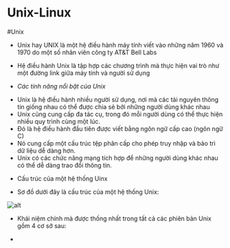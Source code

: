# Unix-Linux

#Unix
- Unix hay UNIX là một hệ điều hành máy tính viết vào những năm 1960 và 1970 do một số nhân viên công ty AT&T Bell Labs 

- Hệ điều hành Unix là tập hợp các chương trình mà thực hiện vai trò như một đường link giữa máy tính và người sử dụng

-  *Các tính năng nổi bật của Unix*
 + Unix là hệ điều hành nhiều người sử dụng, nơi mà các tài nguyên thông tin giống nhau có thể được chia sẻ bởi những người dùng khác nhau
 + Unix cũng cung cấp đa tác cụ, trong đó mỗi người dùng có thể thực hiện nhiều quy trình cùng một lúc.
 + Đó là hệ điều hành đầu tiên được viết bằng ngôn ngữ cấp cao (ngôn ngữ C) 
 + Nó cung cấp một cấu trúc tệp phân cấp cho phép truy nhập và bảo trì dữ liệu dễ dàng hơn.
 + Unix có các chức năng mạng tích hợp để những người dùng khác nhau có thể dễ dàng trao đổi thông tin.

- Cấu trúc của một hệ thống Uinx

 + Sơ đồ dưới đây là cấu trúc của một hệ thống Unix:

 ![alt](https://www.vietjack.com/unix/images/cau_truc_he_thong_unix_linux.jpg)
 - Khái niệm chính mà được thống nhất trong tất cả các phiên bản Unix gồm 4 cơ sở sau:

  - 